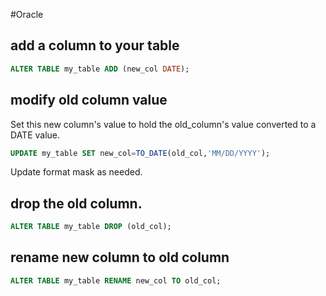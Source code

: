 
#Oracle
## add a column to your table

```sql
ALTER TABLE my_table ADD (new_col DATE);
```
## modify old column value  

Set this new column's value to hold the old_column's value converted to a DATE value.

```sql
UPDATE my_table SET new_col=TO_DATE(old_col,'MM/DD/YYYY');
```
Update format mask as needed.
## drop the old column.

```sql
ALTER TABLE my_table DROP (old_col);
```
## rename new column to old column

```sql
ALTER TABLE my_table RENAME new_col TO old_col;
```

  